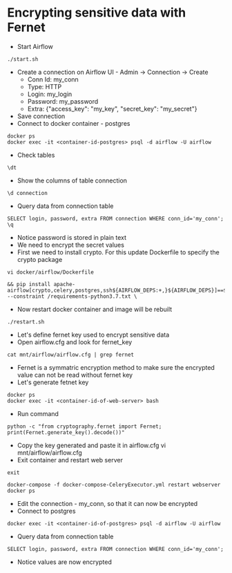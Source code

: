 # Encrypting sensitive data with Fernet
- Start Airflow
```
./start.sh
```

- Create a connection on Airflow UI - Admin -> Connection -> Create
  - Conn Id: my_conn
  - Type: HTTP
  - Login: my_login
  - Password: my_password
  - Extra: {"access_key": "my_key", "secret_key": "my_secret"}
- Save connection
- Connect to docker container - postgres
```
docker ps
docker exec -it <container-id-postgres> psql -d airflow -U airflow
```
- Check tables
```
\dt
```

- Show the columns of table connection
```
\d connection
```

- Query data from connection table
```
SELECT login, password, extra FROM connection WHERE conn_id='my_conn';
\q
```
- Notice password is stored in plain text
- We need to encrypt the secret values
- First we need to install crypto. For this update Dockerfile to specify the crypto package
```
vi docker/airflow/Dockerfile
```
```
&& pip install apache-airflow[crypto,celery,postgres,ssh${AIRFLOW_DEPS:+,}${AIRFLOW_DEPS}]==${AIRFLOW_VERSION} --constraint /requirements-python3.7.txt \
```
- Now restart docker container and image will be rebuilt
```
./restart.sh
```

- Let's define fernet key used to encrypt sensitive data
- Open airflow.cfg and look for fernet_key
```
cat mnt/airflow/airflow.cfg | grep fernet
```
- Fernet is a symmatric encryption method to make sure the encrypted value can not be read without fernet key
-  Let's generate fetnet key
```
docker ps
docker exec -it <container-id-of-web-server> bash
```
- Run command
```
python -c "from cryptography.fernet import Fernet; print(Fernet.generate_key().decode())"
```
- Copy the key generated and paste it in airflow.cfg
vi mnt/airflow/airflow.cfg
- Exit container and restart web server
```
exit
```
```
docker-compose -f docker-compose-CeleryExecutor.yml restart webserver
docker ps
```
- Edit the connection - my_conn, so that it can now be encrypted
- Connect to postgres
```
docker exec -it <container-id-of-postgres> psql -d airflow -U airflow
```
- Query data from connection table
```
SELECT login, password, extra FROM connection WHERE conn_id='my_conn';
```
- Notice values are now encrypted

